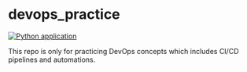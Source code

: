 # devops_practice


[![Python application](https://github.com/MuhammadShehzad/devops_practice/actions/workflows/python-app.yml/badge.svg)](https://github.com/MuhammadShehzad/devops_practice/actions/workflows/python-app.yml)

This repo is only for practicing DevOps concepts which includes CI/CD pipelines and automations.
